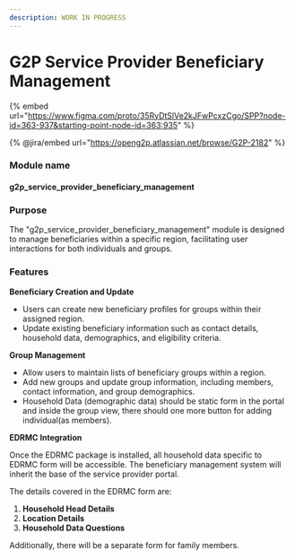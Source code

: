 ```yaml
---
description: WORK IN PROGRESS
---
```


# G2P Service Provider Beneficiary Management



{% embed url="https://www.figma.com/proto/35RyDtSlVe2kJFwPcxzCgo/SPP?node-id=363-937&starting-point-node-id=363:935" %}

{% @jira/embed url="https://openg2p.atlassian.net/browse/G2P-2182" %}

### Module name&#x20;

#### g2p\_service\_provider\_beneficiary\_management

### **Purpose**

The "g2p\_service\_provider\_beneficiary\_management" module is designed to manage beneficiaries within a specific region, facilitating user interactions for both individuals and groups.

### **Features**

**Beneficiary Creation and Update**

* Users can create new beneficiary profiles for groups within their assigned region.
* Update existing beneficiary information such as contact details, household data, demographics, and eligibility criteria.

**Group Management**

* Allow users to maintain lists of beneficiary groups within a region.
* Add new groups and update group information, including members, contact information, and group demographics.
* Household Data (demographic data) should be static form in the portal and inside the group view, there should one more button for adding individual(as members).

**EDRMC Integration**

Once the EDRMC package is installed, all household data specific to EDRMC form will be accessible. The beneficiary management system will inherit the base of the service provider portal.

The details covered in the EDRMC form are:

1. **Household Head Details**
2. **Location Details**
3. **Household Data Questions**

Additionally, there will be a separate form for family members.
